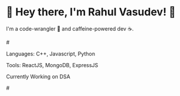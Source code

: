 

# 🎉 Hey there, I'm Rahul Vasudev! 🚀

I'm a code-wrangler 🤠 and caffeine-powered dev ☕.

#<html>
  <body>
    <p>Languages: C++, Javascript, Python</p>
    <p>Tools: ReactJS, MongoDB, ExpressJS</p>
    <p>Currently Working on DSA</p>
  </body>
</html>#
